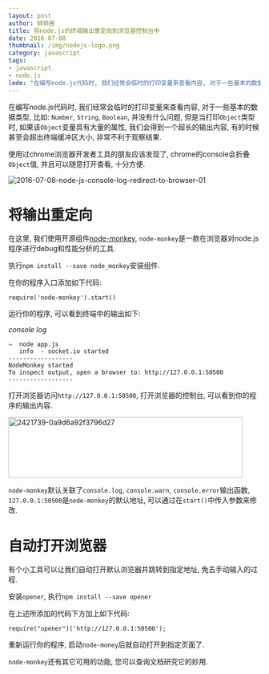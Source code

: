 ```yaml
---
layout: post
author: 碎碎酱
title: 将node.js的终端输出重定向到浏览器控制台中
date: 2016-07-08
thumbnail: /img/nodejs-logo.png
category: javascript
tags:
- javascript
- node.js
lede: "在编写node.js代码时, 我们经常会临时的打印变量来查看内容, 对于一些基本的数据类型, 比如: `Number`, `String`, `Boolean`, 并没有什么问题, 但是当打印`Object`类型时, 如果该`Object`变量具有大量的属性, 我们会得到一个超长的输出内容, 有的时候甚至会超出终端缓冲区大小, 非常不利于观察结果. "
---
```



在编写node.js代码时, 我们经常会临时的打印变量来查看内容, 对于一些基本的数据类型, 比如: `Number`, `String`, `Boolean`, 并没有什么问题, 但是当打印`Object`类型时, 如果该`Object`变量具有大量的属性, 我们会得到一个超长的输出内容, 有的时候甚至会超出终端缓冲区大小, 非常不利于观察结果. 

使用过chrome浏览器开发者工具的朋友应该发现了, chrome的console会折叠`Object`值, 并且可以随意打开查看, 十分方便.

![2016-07-08-node-js-console-log-redirect-to-browser-01](/img/2016-07-08-node-js-console-log-redirect-to-browser-01.png)

# 将输出重定向

在这里, 我们使用开源组件[node-monkey](https://www.npmjs.com/package/node-monkey), `node-monkey`是一款在浏览器对node.js程序进行debug和性能分析的工具.

执行`npm install --save node_monkey`安装组件.

在你的程序入口添加如下代码:

```
require('node-monkey').start()
```

运行你的程序, 可以看到终端中的输出如下:

*console log*
```
⇒  node app.js
   info  - socket.io started
------------------
NodeMonkey started
To inspect output, open a browser to: http://127.0.0.1:50500
------------------
```

打开浏览器访问`http://127.0.0.1:50500`, 打开浏览器的控制台, 可以看到你的程序的输出内容.

<a href="http://blog.suisuijiang.com/wp-content/uploads/2016/07/2421739-0a9d6a92f3796d27.png" rel="attachment wp-att-475"><img src="http://blog.suisuijiang.com/wp-content/uploads/2016/07/2421739-0a9d6a92f3796d27.png" alt="2421739-0a9d6a92f3796d27" width="468" height="121" class="alignleft size-full wp-image-475" /></a>

 `node-monkey`默认关联了`console.log`, `console.warn`, `console.error`输出函数, `127.0.0.1:50500`是`node-monkey`的默认地址, 可以通过在`start()`中传入参数来修改.

# 自动打开浏览器

有个小工具可以让我们自动打开默认浏览器并跳转到指定地址, 免去手动输入的过程.

安装`opener`, 执行`npm install --save opener`

在上述所添加的代码下方加上如下代码:

```
require("opener")('http://127.0.0.1:50500');
```

重新运行你的程序, 启动`node-money`后就自动打开到指定页面了.

`node-monkey`还有其它可用的功能, 您可以查询文档研究它的妙用.